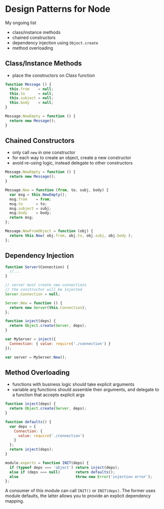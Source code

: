 # Design Patterns for Node

My ongoing list

- class/instance methods
- chained constructors
- dependency injection using `Object.create`
- method overloading

## Class/Instance Methods

- place the constructors on *Class* function

```javascript
function Message () {
  this.from    = null;
  this.to      = null;
  this.subject = null;
  this.body    = null;
}

Message.NewEmpty = function () {
  return new Message();
}
```

## Chained Constructors

- only call `new` in one constructor
- for each way to create an object, create a new constructor
- avoid re-using logic, instead delegate to other constructors

```javascript
Message.NewEmpty = function () {
  return new Message();
}

Message.New = function (from, to, subj, body) {
  var msg = this.NewEmpty();
  msg.from    = from;
  msg.to      = to;
  msg.subject = subj;
  msg.body    = body;
  return msg;  
};

Message.NewFromObject = function (obj) {
  return this.New( obj.from, obj.to, obj.subj, obj.body );
};
```

## Dependency Injection

```javascript
function Server(Connection) {
  //...
}

// server must create new connections
// the constructor will be injected
Server.Connection = null;

Server.New = function () {
  return new Server(this.Connection);
};

function inject(deps) {
  return Object.create(Server, deps);
}

var MyServer = inject({
  Connection: { value: require('./connection') }
});

var server = MyServer.New();
```

## Method Overloading

- functions with business logic should take explicit arguments
- variable arg functions should assemble their arguments, and delegate to a function that accepts explicit args

```javascript
function inject(deps) {
  return Object.create(Server, deps);
}

function defaults() {
  var deps = {
    Connection: {
      value: require('./connection')
    }
  };
  return inject(deps);
}

module.exports = function INIT(deps) {
  if (typeof deps === 'object') return inject(deps);
  else if (deps === null)       return defaults();
  else                          throw new Error('injection error');
};
```

A consumer of this module can call `INIT()` or `INIT(deps)`.
The former uses module defaults, the latter allows you to provide an explicit dependency mapping.
